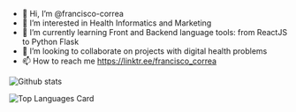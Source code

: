 - 👋 Hi, I’m @francisco-correa
- 👀 I’m interested in Health Informatics and Marketing
- 🌱 I’m currently learning Front and Backend language tools: from ReactJS to Python Flask
- 💞️ I’m looking to collaborate on projects with digital health problems
- 📫 How to reach me https://linktr.ee/francisco_correa

![Github stats](https://github-readme-stats.vercel.app/api?username=francisco-correa&theme=merko&show_icons=true&count_private=true)

![Top Languages Card](https://github-readme-stats.vercel.app/api/top-langs/?username=francisco-correa&layout=compact)


<!---
francisco-correa/francisco-correa is a ✨ special ✨ repository because its `README.md` (this file) appears on your GitHub profile.
You can click the Preview link to take a look at your changes.
--->
